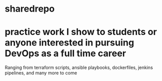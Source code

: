 # sharedrepo
# practice work I show to students or anyone interested in pursuing DevOps as a full time career
Ranging from terraform scripts, ansible playbooks, dockerfiles, jenkins pipelines, and many more to come
